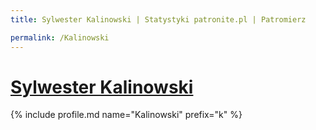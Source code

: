 ```yaml
---
title: Sylwester Kalinowski | Statystyki patronite.pl | Patromierz

permalink: /Kalinowski
---
```


# [Sylwester Kalinowski](https://patronite.pl/Kalinowski)

{% include profile.md name="Kalinowski" prefix="k" %}
